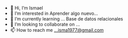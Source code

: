 - 👋 Hi, I’m Ismael
- 👀 I’m interested in Aprender algo nuevo...
- 🌱 I’m currently learning ... Base de datos relacionales
- 💞️ I’m looking to collaborate on ... 
- 📫 How to reach me ...isma1977@gmail.com

<!---
isma1977/isma1977 is a ✨ special ✨ repository because its `README.md` (this file) appears on your GitHub profile.
You can click the Preview link to take a look at your changes.
--->
